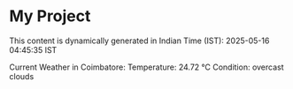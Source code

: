# My Project

This content is dynamically generated in Indian Time (IST): 2025-05-16 04:45:35 IST


Current Weather in Coimbatore:
Temperature: 24.72 °C
Condition: overcast clouds
